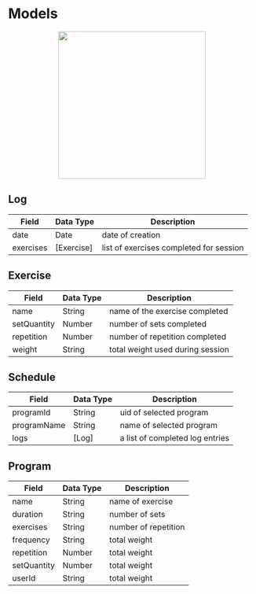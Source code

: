 # Models

<p align="center">
  <img src="https://raw.githubusercontent.com/johnathanachen/Fitii/master/docs/assets/images/models.png" width="300">
</p>

## Log

Field | Data Type | Description
--------- | ----------- | -----------
date | Date | date of creation
exercises | [Exercise] | list of exercises completed for session


## Exercise

Field | Data Type | Description
--------- | ----------- | -----------
name | String | name of the exercise completed
setQuantity | Number | number of sets completed
repetition | Number | number of repetition completed
weight | String | total weight used during session

## Schedule

Field | Data Type | Description
--------- | ----------- | -----------
programId | String | uid of selected program
programName | String | name of selected program
logs | [Log] | a list of completed log entries


## Program

Field | Data Type | Description
--------- | ----------- | -----------
name | String | name of exercise
duration | String | number of sets
exercises | String | number of repetition
frequency | String | total weight
repetition | Number | total weight
setQuantity | Number | total weight
userId | String | total weight
